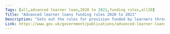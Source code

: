 ```yaml
---
Tags: [all,advanced learner loan,2020 to 2021,funding rules,all20]
Title: "Advanced learner loans funding rules 2020 to 2021"
Description: "Sets out the rules for provision funded by learners through advanced learner loans."
Link: https://www.gov.uk/government/publications/advanced-learner-loans-funding-rules-2020-to-2021
---
```

